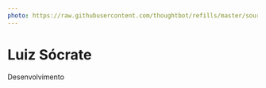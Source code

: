 ```yaml
---
photo: https://raw.githubusercontent.com/thoughtbot/refills/master/source/images/placeholder_logo_1_dark.png
---
```


# Luiz Sócrate

Desenvolvimento
